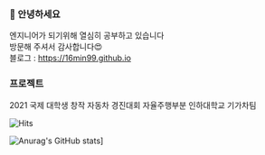 

### 🐋 안녕하세요
엔지니어가 되기위해 열심히 공부하고 있습니다  
방문해 주셔서 감사합니다😍  
블로그 : <https://16min99.github.io>  


###  프로젝트
2021 국제 대학생 창작 자동차 경진대회 자율주행부분 인하대학교 기가차팀

<!--방문자 수 -->
![Hits](https://hits.seeyoufarm.com/api/count/incr/badge.svg?url=https%3A%2F%2Fgithub.com%2F16min99&count_bg=%230078FF&title_bg=%23000000&icon=github.svg&icon_color=%23FFFFFF&title=visitors&edge_flat=false)

![Anurag's GitHub stats](https://github-readme-stats.vercel.app/api?username=16min99)]


<!--
**16min99/16min99** is a ✨ _special_ ✨ repository because its `README.md` (this file) appears on your GitHub profile.

Here are some ideas to get you started:

- 🔭 I’m currently working on ...
- 🌱 I’m currently learning ...
- 👯 I’m looking to collaborate on ...
- 🤔 I’m looking for help with ...
- 💬 Ask me about ...
- 📫 How to reach me: ...
- 😄 Pronouns: ...
- ⚡ Fun fact: ...
-->
